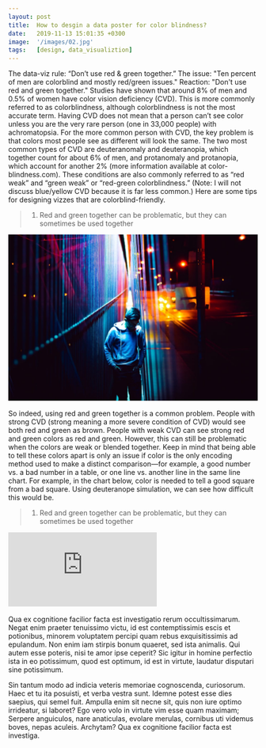 ```yaml
---
layout: post
title:  How to desgin a data poster for color blindness?
date:   2019-11-13 15:01:35 +0300
image:  '/images/02.jpg'
tags:   [design, data_visualiztion]
---
```

The data-viz rule: “Don’t use red & green together.” The issue: "Ten percent of men are colorblind and mostly red/green issues." Reaction: "Don't use red and green together." Studies have shown that around 8% of men and 0.5% of women have color vision deficiency (CVD). This is more commonly referred to as colorblindness, although colorblindness is not the most accurate term. Having CVD does not mean that a person can’t see color unless you are the very rare person (one in 33,000 people) with achromatopsia. For the more common person with CVD, the key problem is that colors most people see as different will look the same. The two most common types of CVD are deuteranomaly and deuteranopia, which together count for about 6% of men, and protanomaly and protanopia, which account for another 2% (more information available at color-blindness.com). These conditions are also commonly referred to as “red weak” and “green weak” or “red-green colorblindness.” (Note: I will not discuss blue/yellow CVD because it is far less common.) Here are some tips for designing vizzes that are colorblind-friendly.


> 1. Red and green together can be problematic, but they can sometimes be used together

<div class="gallery-box">
  <div class="gallery">
    <img src="/images/project-5.jpg" alt="Project">
  </div>
</div>

So indeed, using red and green together is a common problem. People with strong CVD (strong meaning a more severe condition of CVD) would see both red and green as brown. People with weak CVD can see strong red and green colors as red and green. However, this can still be problematic when the colors are weak or blended together. Keep in mind that being able to tell these colors apart is only an issue if color is the only encoding method used to make a distinct comparison—for example, a good number vs. a bad number in a table, or one line vs. another line in the same line chart. For example, in the chart below, color is needed to tell a good square from a bad square. Using deuteranope simulation, we can see how difficult this would be.

> 1. Red and green together can be problematic, but they can sometimes be used together


<p><iframe src="https://www.youtube.com/watch?v=J7LCT7Qe4Ws&t=291s" frameborder="0" allowfullscreen></iframe></p>

Qua ex cognitione facilior facta est investigatio rerum occultissimarum. Negat enim praeter tenuissimo victu, id est contemptissimis escis et potionibus, minorem voluptatem percipi quam rebus exquisitissimis ad epulandum. Non enim iam stirpis bonum quaeret, sed ista animalis. Qui autem esse poteris, nisi te amor ipse ceperit? Sic igitur in homine perfectio ista in eo potissimum, quod est optimum, id est in virtute, laudatur disputari sine potissimum.

Sin tantum modo ad indicia veteris memoriae cognoscenda, curiosorum. Haec et tu ita posuisti, et verba vestra sunt. Idemne potest esse dies saepius, qui semel fuit. Ampulla enim sit necne sit, quis non iure optimo irrideatur, si laboret? Ego vero volo in virtute vim esse quam maximam; Serpere anguiculos, nare anaticulas, evolare merulas, cornibus uti videmus boves, nepas aculeis. Archytam? Qua ex cognitione facilior facta est investiga.